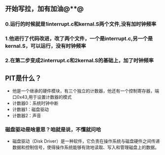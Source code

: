 ## 开始写拉，加有加油@**@
### 0.运行的时候就是1interrupt.c和kernal.S两个文件,没有加时钟频率
### 1.他进行了代码改进，改了两个文件，一个是interrupt.c,另一个是kernal.S，可以运行，没有时钟频率
### 2.在第二步变成2interrupt.c和2kernal.S的基础上，加了时钟频率
## PIT是什么？
- 他是一个继承的硬件模块，有三个独立的计数器，他还有一个控制寄存器，端口0x43,用于设置计数器的模式
- 计数器0：系统时钟中断
- 计数器1：磁盘驱动
- 计数器2：声音
### 磁盘驱动是啥意思？咱就是说，不懂就问哈
- 磁盘驱动（Disk Driver）是一种软件，它负责在操作系统与磁盘硬件之间传递数据和控制信号，使得操作系统能够有效地读取、写入和管理磁盘上的数据。